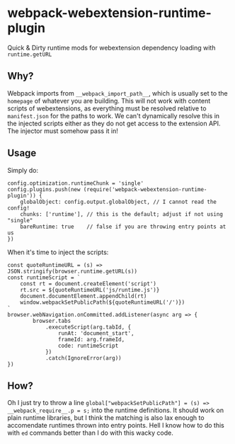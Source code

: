 # webpack-webextension-runtime-plugin
Quick &amp; Dirty runtime mods for webextension dependency loading with
`runtime.getURL`

## Why?

Webpack imports from `__webpack_import_path__`, which is usually set to the
`homepage` of whatever you are building. This will not work with content
scripts of webextensions, as everything must be resolved relative to
`manifest.json` for the paths to work. We can't dynamically resolve this
in the injected scripts either as they do not get access to the extension
API. The injector must somehow pass it in!

## Usage

Simply do:

```JS
config.optimization.runtimeChunk = 'single'
config.plugins.push(new (require('webpack-webextension-runtime-plugin')) {
    globalObject: config.output.globalObject, // I cannot read the config!
    chunks: ['runtime'], // this is the default; adjust if not using "single"
    bareRuntime: true    // false if you are throwing entry points at us
})
```

When it's time to inject the scripts:

```JS
const quoteRuntimeURL = (s) => JSON.stringify(browser.runtime.getURL(s))
const runtimeScript = `
    const rt = document.createElement('script')
    rt.src = ${quoteRuntimeURL('js/runtime.js')}
    document.documentElement.appendChild(rt)
    window.webpackSetPublicPath(${quoteRuntimeURL('/')})
`
browser.webNavigation.onCommitted.addListener(async arg => {
        browser.tabs
            .executeScript(arg.tabId, {
                runAt: 'document_start',
                frameId: arg.frameId,
                code: runtimeScript
            })
            .catch(IgnoreError(arg))
})
```

## How?

Oh I just try to throw a line `global["webpackSetPublicPath"] = (s) => __webpack_require__.p = s;`
into the runtime definitions. It should work on plain runtime libraries, but I
think the matching is also lax enough to accomendate runtimes thrown into
entry points. Hell I know how to do this with `ed` commands better than I do
with this wacky code.
